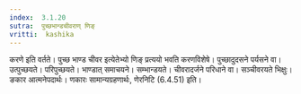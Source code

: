 ```yaml
---
index:  3.1.20
sutra:  पुच्छभान्डचीवराण् णिङ्
vritti:  kashika 
---
```


करणे इति वर्तते। पुच्छ भाण्ड चीवर इत्येतेभ्यो णिङ् प्रत्ययो भवति करणविशेषे। पुच्छादुदसने पर्यसने वा। उत्पुच्छयते। परिपुच्छयते। भाण्डात् समाचयने। सम्भान्डयते। चीवरादर्जने परिधाने वा। सञ्चीवरयते भिक्षुः। ङकार आत्मनेपदार्थः। णकारः सामान्यग्रहणार्थः, णेरनिटि (6.4.51) इति।

